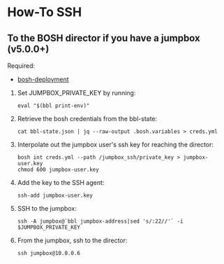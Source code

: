 # How-To SSH

## To the BOSH director if you have a jumpbox (v5.0.0+)

Required:
* [bosh-deployment](https://github.com/cloudfoundry/bosh-deployment)

1. Set JUMPBOX_PRIVATE_KEY by running:

    ```
    eval "$(bbl print-env)"
    ```

1. Retrieve the bosh credentials from the bbl-state:

    ```
    cat bbl-state.json | jq --raw-output .bosh.variables > creds.yml
    ```

1. Interpolate out the jumpbox user's ssh key for reaching the director:

    ```
    bosh int creds.yml --path /jumpbox_ssh/private_key > jumpbox-user.key
    chmod 600 jumpbox-user.key
    ```

1. Add the key to the SSH agent:

    ```
    ssh-add jumpbox-user.key
    ```

1. SSH to the jumpbox:

    ```
    ssh -A jumpbox@`bbl jumpbox-address|sed 's/:22//'` -i $JUMPBOX_PRIVATE_KEY
    ```

1. From the jumpbox, ssh to the director:

    ```
    ssh jumpbox@10.0.0.6
    ```
